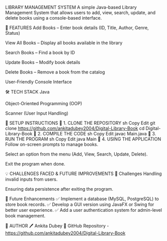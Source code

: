 LIBRARY MANAGEMENT SYSTEM
A simple Java-based Library Management System that allows users to add, view, search, update, and delete books using a console-based interface.

🚀 FEATURES
Add Books – Enter book details (ID, Title, Author, Genre, Status)

View All Books – Display all books available in the library

Search Books – Find a book by ID

Update Books – Modify book details

Delete Books – Remove a book from the catalog

User-Friendly Console Interface

🛠 TECH STACK
Java

Object-Oriented Programming (OOP)

Scanner (User Input Handling)

📌 SETUP INSTRUCTIONS
🔹 1. CLONE THE REPOSITORY
sh
Copy
Edit
git clone https://github.com/ankitadubey2004/Digital-Library-Book
cd Digital-Library-Book
🔹 2. COMPILE THE CODE
sh
Copy
Edit
javac Main.java
🔹 3. RUN THE PROGRAM
sh
Copy
Edit
java Main
🔹 4. USING THE APPLICATION
Follow on-screen prompts to manage books.

Select an option from the menu (Add, View, Search, Update, Delete).

Exit the program when done.

💡 CHALLENGES FACED & FUTURE IMPROVEMENTS
🔸 Challenges
Handling invalid inputs from users.

Ensuring data persistence after exiting the program.

🔸 Future Enhancements
✅ Implement a database (MySQL, PostgreSQL) to store book records.
✅ Develop a GUI version using JavaFX or Swing for better user experience.
✅ Add a user authentication system for admin-level book management.

👤 AUTHOR
🖊 Ankita Dubey
🔗 GitHub Repository - https://github.com/ankitadubey2004/Digital-Library-Book

